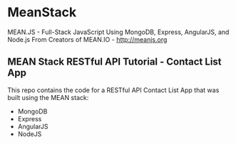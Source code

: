 # MeanStack
MEAN.JS - Full-Stack JavaScript Using MongoDB, Express, AngularJS, and Node.js From Creators of MEAN.IO - http://meanjs.org
<h2><a id="user-content-mean-stack-restful-api-tutorial---contact-list-app-1" class="anchor" href="#mean-stack-restful-api-tutorial---contact-list-app-1" aria-hidden="true"><span class="octicon octicon-link"></span></a>MEAN Stack RESTful API Tutorial - Contact List App</h2>



<p>This repo contains the code for a RESTful API Contact List App that was built using the MEAN stack:</p>

<ul>
<li>MongoDB</li>
<li>Express</li>
<li>AngularJS</li>
<li>NodeJS</li>
</ul>
